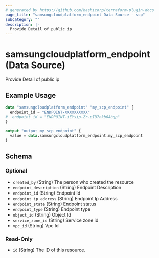 ```yaml
---
# generated by https://github.com/hashicorp/terraform-plugin-docs
page_title: "samsungcloudplatform_endpoint Data Source - scp"
subcategory: ""
description: |-
  Provide Detail of public ip
---
```


# samsungcloudplatform_endpoint (Data Source)

Provide Detail of public ip

## Example Usage

```terraform
data "samsungcloudplatform_endpoint" "my_scp_endpoint" {
  endpoint_id = "ENDPOINT-XXXXXXXXXX"
#  endpoint_id = "ENDPOINT-iEYsip-Zr-pID7nkb0Abqp"
}

output "output_my_scp_endpoint" {
  value = data.samsungcloudplatform_endpoint.my_scp_endpoint
}
```

<!-- schema generated by tfplugindocs -->
## Schema

### Optional

- `created_by` (String) The person who created the resource
- `endpoint_description` (String) Endpoint Description
- `endpoint_id` (String) Endpoint Id
- `endpoint_ip_address` (String) Endpoint Ip Address
- `endpoint_state` (String) Endpoint status
- `endpoint_type` (String) Endpoint type
- `object_id` (String) Object Id
- `service_zone_id` (String) Service zone id
- `vpc_id` (String) Vpc Id

### Read-Only

- `id` (String) The ID of this resource.


